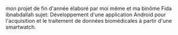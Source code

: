 mon projet de fin d'année élaboré par moi même et ma binôme Fida ibnabdallah 
sujet: Développement d'une application Android pour l'acquisition et le traitement de données biomédicales à partir d'une smartwatch.
